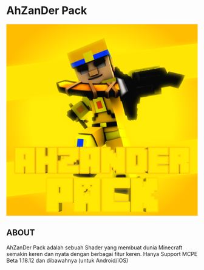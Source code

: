 # AhZanDer Pack
![Pack Icon](pack_icon.png)

## ABOUT
AhZanDer Pack adalah sebuah Shader yang membuat dunia Minecraft semakin keren dan nyata dengan berbagai fitur keren. Hanya Support MCPE Beta 1.18.12 dan dibawahnya (untuk Android/iOS)